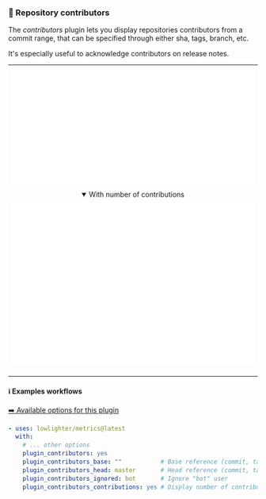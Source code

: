 ### 🏅 Repository contributors

The *contributors* plugin lets you display repositories contributors from a commit range, that can be specified through either sha, tags, branch, etc.

It's especially useful to acknowledge contributors on release notes.

<table>
  <td align="center">
    <img src="https://github.com/lowlighter/lowlighter/blob/master/metrics.plugin.contributors.svg">
    <details open><summary>With number of contributions</summary>
      <img src="https://github.com/lowlighter/lowlighter/blob/master/metrics.plugin.contributors.contributions.svg">
    </details>
    <img width="900" height="1" alt="">
  </td>
</table>

#### ℹ️ Examples workflows

[➡️ Available options for this plugin](metadata.yml)

```yaml
- uses: lowlighter/metrics@latest
  with:
    # ... other options
    plugin_contributors: yes
    plugin_contributors_base: ""           # Base reference (commit, tag, branch, etc.)
    plugin_contributors_head: master       # Head reference (commit, tag, branch, etc.)
    plugin_contributors_ignored: bot       # Ignore "bot" user
    plugin_contributors_contributions: yes # Display number of contributions for each contributor
```